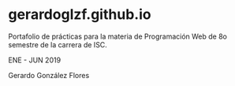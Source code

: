 # gerardoglzf.github.io
Portafolio de prácticas para la materia de Programación Web de 8o semestre de la carrera de ISC.

ENE - JUN 2019

Gerardo González Flores
